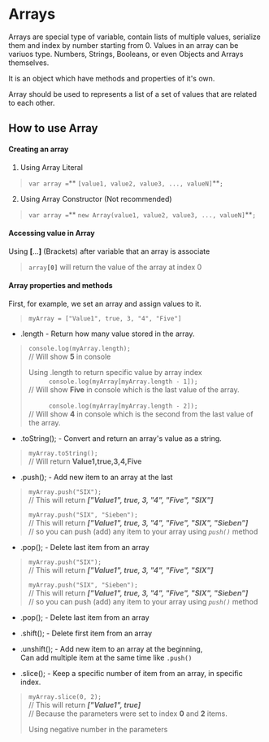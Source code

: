 # Arrays
Arrays are special type of variable, contain lists of multiple values, serialize them and index by number starting from 0.
Values in an array can be variuos type. Numbers, Strings, Booleans, or even Objects and Arrays themselves.

It is an object which have methods and properties of it's own.

Array should be used to represents a list of a set of values that are related to each other.

## How to use Array

#### Creating an array
1. Using Array Literal
> `var array =`** `[value1, value2, value3, ..., valueN]`**`;`

2. Using Array Constructor (Not recommended)
> `var array =`** `new Array(value1, value2, value3, ..., valueN]`**`;`

#### Accessing value in Array
Using **[**...**]** (Brackets) after variable that an array is associate
> `array`**`[0]`** will return the value of the array at index 0

#### Array properties and methods
First, for example, we set an array and assign values to it.
> `myArray = ["Value1", true, 3, "4", "Five"]`

- .length - Return how many value stored in the array.
> `console.log(myArray.length);`  
> // Will show **5** in console  
>
> Using .length to return specific value by array index  
> &nbsp; &nbsp; &nbsp; &nbsp; &nbsp; 
> `console.log(myArray[myArray.length - 1]);`  
> // Will show **Five** in console which is the last value of the array.
>
> &nbsp; &nbsp; &nbsp; &nbsp; &nbsp; 
> `console.log(myArray[myArray.length - 2]);`  
> // Will show **4** in console which is the second from the last value of the array.

- .toString(); - Convert and return an array's value as a string.
> `myArray.toString();`  
> // Will return **Value1,true,3,4,Five**

- .push(); - Add new item to an array at the last
> `myArray.push("SIX");`  
> // This will return **_["Value1", true, 3, "4", "Five", "SIX"]_**
>
> `myArray.push("SIX", "Sieben");`  
> // This will return **_["Value1", true, 3, "4", "Five", "SIX", "Sieben"]_**  
> // so you can push (add) any item to your array using *`push()`* method

- .pop(); - Delete last item from an array
> `myArray.push("SIX");`  
> // This will return **_["Value1", true, 3, "4", "Five", "SIX"]_**
>
> `myArray.push("SIX", "Sieben");`  
> // This will return **_["Value1", true, 3, "4", "Five", "SIX", "Sieben"]_**  
> // so you can push (add) any item to your array using *`push()`* method

- .pop(); - Delete last item from an array

- .shift(); - Delete first item from an array

- .unshift(); - Add new item to an array at the beginning,   
Can add multiple item at the same time like `.push()`

- .slice(); - Keep a specific number of item from an array, in specific index.
> `myArray.slice(0, 2);`  
> // This will return **_["Value1", true]_**  
> // Because the parameters were set to index **0** and **2** items.
>
> Using negative number in the parameters
>
